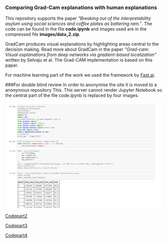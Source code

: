 ### Comparing Grad-Cam explanations with human explanations 

This repository supports the paper _"Breaking out of the interpretability asylum using social sciences and coffee plates as battering ram."_. The code can be found in the file **code.ipynb** and images used are in the compressed file **images/data_2.zip**.

GradCam produces visual explanations by highlighting areas central to the decision making. Read more about GradCam in the paper _"Grad-cam: Visual explanations from deep networks via gradient-based localization"_ written by Selvaju et al. The Grad-CAM implementation is based on this paper.

For machine learning part of the work we used the framework by [Fast.ai](fast.ai). 

###For double blind review
In order to anonymise the site it is moved to a anonymous repository This. This server cannot render Jupyter Notebook so the central part of the file code.ipynb is replaced by four images.

![Codepart1](code1.png)

[Codepart2](code2.png)

[Codepart3](code2.png)

[Codepart4](code2.png)
